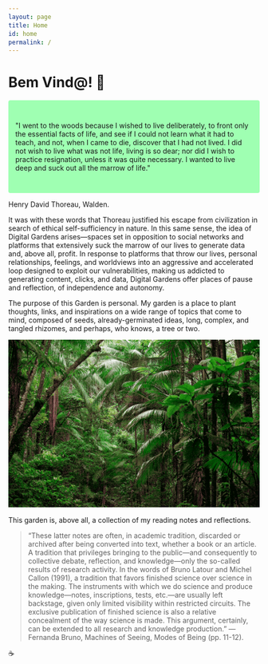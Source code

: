 ```yaml
---
layout: page
title: Home
id: home
permalink: /
---
```


# Bem Vind@! 🌱

<p style="padding: 3em 1em; background: #9fffb2; border-radius: 4px;">
  "I went to the woods because I wished to live deliberately, to front only the essential facts of life, and see if I could not learn what it had to teach, and not, when I came to die, discover that I had not lived. I did not wish to live what was not life, living is so dear; nor did I wish to practice resignation, unless it was quite necessary. I wanted to live deep and suck out all the marrow of life."

Henry David Thoreau, Walden. 
</p>

It was with these words that Thoreau justified his escape from civilization in search of ethical self-sufficiency in nature. In this same sense, the idea of Digital Gardens arises—spaces set in opposition to social networks and platforms that extensively suck the marrow of our lives to generate data and, above all, profit. In response to platforms that throw our lives, personal relationships, feelings, and worldviews into an aggressive and accelerated loop designed to exploit our vulnerabilities, making us addicted to generating content, clicks, and data, Digital Gardens offer places of pause and reflection, of independence and autonomy.


The purpose of this Garden is personal. My garden is a place to plant thoughts, links, and inspirations on a wide range of topics that come to mind, composed of seeds, already-germinated ideas, long, complex, and tangled rhizomes, and perhaps, who knows, a tree or two.

<img src="/assets/jardim1.png"/>

This garden is, above all, a collection of my reading notes and reflections.
> “These latter notes are often, in academic tradition, discarded or archived after being converted into text, whether a book or an article. A tradition that privileges bringing to the public—and consequently to collective debate, reflection, and knowledge—only the so-called results of research activity. In the words of Bruno Latour and Michel Callon (1991), a tradition that favors finished science over science in the making. The instruments with which we do science and produce knowledge—notes, inscriptions, tests, etc.—are usually left backstage, given only limited visibility within restricted circuits. The exclusive publication of finished science is also a relative concealment of the way science is made. This argument, certainly, can be extended to all research and knowledge production.” — Fernanda Bruno, Machines of Seeing, Modes of Being (pp. 11-12).

☕️


<style>
  .wrapper {
    max-width: 46em;
  }
</style>
